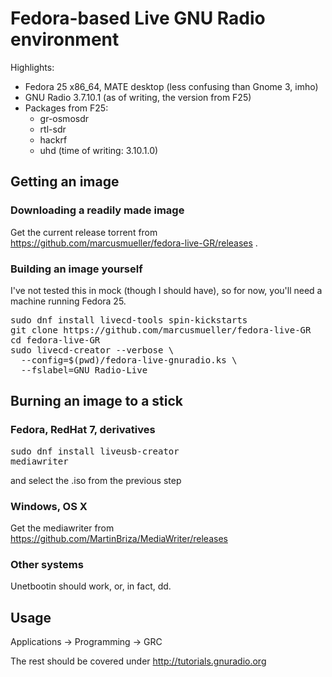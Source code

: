 # Fedora-based Live GNU Radio environment

Highlights:

* Fedora 25 x86_64, MATE desktop (less confusing than Gnome 3, imho)
* GNU Radio 3.7.10.1 (as of writing, the version from F25)
* Packages from F25:
  * gr-osmosdr
  * rtl-sdr
  * hackrf
  * uhd (time of writing: 3.10.1.0)

## Getting an image
### Downloading a readily made image

Get the current release torrent from https://github.com/marcusmueller/fedora-live-GR/releases .

### Building an image yourself

I've not tested this in mock (though I should have), so for now, you'll need a machine running Fedora 25.

<pre>
sudo dnf install livecd-tools spin-kickstarts 
git clone https://github.com/marcusmueller/fedora-live-GR
cd fedora-live-GR
sudo livecd-creator --verbose \
  --config=$(pwd)/fedora-live-gnuradio.ks \
  --fslabel=GNU_Radio-Live
</pre>

## Burning an image to a stick

### Fedora, RedHat 7, derivatives

<pre>
sudo dnf install liveusb-creator
mediawriter
</pre>

and select the .iso from the previous step

### Windows, OS X

Get the mediawriter from https://github.com/MartinBriza/MediaWriter/releases

### Other systems

Unetbootin should work, or, in fact, dd.

## Usage

Applications → Programming → GRC

The rest should be covered under http://tutorials.gnuradio.org

